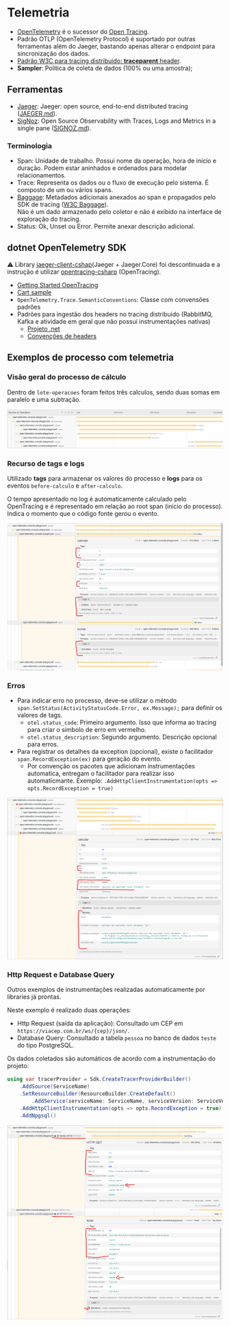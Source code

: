 # Telemetria

- [OpenTelemetry](https://github.com/open-telemetry/opentelemetry-specification) é o sucessor do [Open Tracing](https://github.com/opentracing/specification/blob/master/specification.md).
- Padrão OTLP (OpenTelemetry Protocol) é suportado por outras ferramentas além do Jaeger, bastando apenas alterar o endpoint para sincronização dos dados.
- [Padrão W3C para tracing distribuido: **traceparent** header](https://www.w3.org/TR/trace-context/#design-overview).
- **Sampler**: Politica de coleta de dados (100% ou uma amostra);

## Ferramentas

- [Jaeger](https://www.jaegertracing.io/): Jaeger: open source, end-to-end distributed tracing ([JAEGER.md](JAEGER.md)).
- [SigNoz](https://signoz.io): Open Source Observability with Traces, Logs and Metrics in a single pane ([SIGNOZ.md](SIGNOZ.md)). 

### Terminologia

- Span: Unidade de trabalho. Possui nome da operação, hora de início e duração. Podem estar aninhados e ordenados para modelar relacionamentos.
- Trace: Representa os dados ou o fluxo de execução pelo sistema. É composto de um ou vários spans.
- [Baggage](https://opentelemetry.io/docs/specs/status/#baggage): Metadados adicionais anexados ao span e propagados pelo SDK de tracing ([W3C Baggage]([https://www.w3.org/TR/baggage)).  
  Não é um dado armazenado pelo coletor e não é exibido na interface de exploração do tracing.
- Status: Ok, Unset ou Error. Permite anexar descrição adicional.

## dotnet OpenTelemetry SDK

:warning: Library [jaeger-client-cshap](https://github.com/jaegertracing/jaeger-client-csharp)(Jaeger + Jaeger.Core) foi descontinuada e a instrução é utilizar [opentracing-csharp](https://github.com/opentracing/opentracing-csharp) (OpenTracing).

- [Getting Started OpenTracing](https://opentelemetry.io/docs/instrumentation/net/getting-started/)
- [Cart sample](https://opentelemetry.io/docs/demo/services/cart/)
- `OpenTelemetry.Trace.SemanticConventions`: Classe com convensões padrões
- Padrões para ingestão dos headers no tracing distribuido (RabbitMQ, Kafka e atividade em geral que não possui instrumentações nativas)
	- [Projeto .net](https://github.com/open-telemetry/opentelemetry-dotnet/tree/main/examples/MicroserviceExample)
	- [Convenções de headers](https://github.com/open-telemetry/opentelemetry-specification/blob/main/specification/trace/semantic_conventions/messaging.md#span-name)

## Exemplos de processo com telemetria

### Visão geral do processo de cálculo

Dentro de `lote-operacoes` foram feitos três calculos, sendo duas somas em paralelo e uma subtração.

![overview.png](assets/01-overview.png)

### Recurso de tags e logs

Utilizado **tags** para armazenar os valores do processo e **logs** para os eventos `before-calculo` e `after-calculo`.

O tempo apresentado no log é automaticamente calculado pelo OpenTracing e é representado em relação ao root span (início do processo). Indica o momento que o código fonte gerou o evento.

![tags-and-logs.png](assets/02-tags-and-logs.png)

### Erros

- Para indicar erro no processo, deve-se utilizar o método `span.SetStatus(ActivityStatusCode.Error, ex.Message);` para definir os valores de tags.
	- `otel.status_code`: Primeiro argumento. Isso que informa ao tracing para criar o simbolo de erro em vermelho.
	- `otel.status_description`: Segundo argumento. Descrição opcional para erros.
- Para registrar os detalhes da exception (opcional), existe o facilitador `span.RecordException(ex)` para geração do evento.
	- Por convenção os pacotes que adicionam instrumentações automatica, entregam o facilitador para realizar isso automaticmante. Exemplo: `.AddHttpClientInstrumentation(opts => opts.RecordException = true)`

![error.png](assets/03-error.png)

### Http Request e Database Query

Outros exemplos de instrumentações realizadas automaticamente por libraries já prontas.

Neste exemplo é realizado duas operações:

- Http Request (saída da aplicação): Consultado um CEP em `https://viacep.com.br/ws/{cep}/json/`.
- Database Query: Consultado a tabela `pessoa` no banco de dados `teste` do tipo PostgreSQL.

Os dados coletados são automáticos de acordo com a instrumentação do projeto:

```csharp
using var tracerProvider = Sdk.CreateTracerProviderBuilder()
    .AddSource(ServiceName)
    .SetResourceBuilder(ResourceBuilder.CreateDefault()
        .AddService(serviceName: ServiceName, serviceVersion: ServiceVersion))
    .AddHttpClientInstrumentation(opts => opts.RecordException = true)  // Telemetria de saída HTTP com registro de detalhes de exceptions
    .AddNpgsql()                                                        // Telemtria de PostgreSQL
```
![http-request-and-db-query.png](assets/04-http-request-and-db-query.png)
